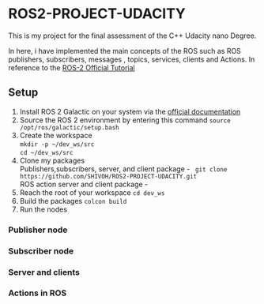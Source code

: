 # ROS2-PROJECT-UDACITY

This is my project for the final assessment of the C++ Udacity nano Degree. 

In here, i have implemented the main concepts of the ROS such as ROS publishers, subscribers, messages , topics, services, clients and Actions. In reference to the [ROS-2 Official Tutorial](https://docs.ros.org/en/galactic/Tutorials.html)


## Setup

1. Install ROS 2 Galactic on your system via the [official documentation](https://docs.ros.org/en/galactic/Installation.html)
2. Source the ROS 2 environment by entering this command  `source /opt/ros/galactic/setup.bash`
3. Create the workspace <br/>
   `mkdir -p ~/dev_ws/src` <br/>
   `cd ~/dev_ws/src`
4. Clone my packages <br/>
   Publishers,subscribers, server, and client package -  ` git clone https://github.com/SHIVOH/ROS2-PROJECT-UDACITY.git` <br/>
   ROS action server and client package  - 
5. Reach the root of your workspace
    `cd dev_ws`
7. Build the packages 
    `colcon build`
7. Run the nodes
### Publisher node

### Subscriber node

### Server and clients

### Actions in ROS


